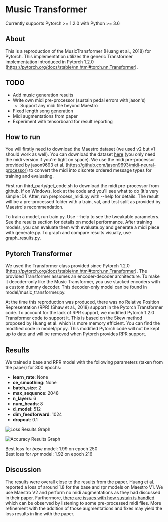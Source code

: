# Music Transformer
Currently supports Pytorch >= 1.2.0 with Python >= 3.6

## About
This is a reproduction of the MusicTransformer (Huang et al., 2018) for Pytorch. This implementation utilizes the generic Transformer implementation introduced in Pytorch 1.2.0 (https://pytorch.org/docs/stable/nn.html#torch.nn.Transformer).

## TODO
* Add music generation results
* Write own midi pre-processor (sustain pedal errors with jason's)
   * Support any midi file beyond Maestro
* Fixed length song generation
* Midi augmentations from paper
* Experiment with tensorboard for result reporting

## How to run
You will firstly need to download the Maestro dataset (we used v2 but v1 should work as well). You can download the dataset [here](https://magenta.tensorflow.org/datasets/maestro) (you only need the midi version if you're tight on space). We use the midi pre-processor provided by jason9693 et al. (https://github.com/jason9693/midi-neural-processor) to convert the midi into discrete ordered message types for training and evaluating.

First run third_party/get_code.sh to download the midi pre-processor from github. If on Windows, look at the code and you'll see what to do (it's very simple :D). After, run preprocess_midi.py with --help for details. The result will be a pre-processed folder with a train, val, and test split as provided by Maestro's recommendation.

To train a model, run train.py. Use --help to see the tweakable parameters. See the results section for details on model performance. After training models, you can evaluate them with evaluate.py and generate a midi piece with generate.py. To graph and compare results visually, use graph_results.py.

## Pytorch Transformer
We used the Transformer class provided since Pytorch 1.2.0 (https://pytorch.org/docs/stable/nn.html#torch.nn.Transformer). The provided Transformer assumes an encoder-decoder architecture. To make it decoder-only like the Music Transformer, you use stacked encoders with a custom dummy decoder. This decoder-only model can be found in model/music_transformer.py.

At the time this reproduction was produced, there was no Relative Position Representation (RPR) (Shaw et al., 2018) support in the Pytorch Transformer code. To account for the lack of RPR support, we modified Pytorch 1.2.0 Transformer code to support it. This is based on the Skew method proposed by Huang et al. which is more memory efficient. You can find the modified code in model/rpr.py. This modified Pytorch code will not be kept up to date and will be removed when Pytorch provides RPR support.

## Results
We trained a base and RPR model with the following parameters (taken from the paper) for 300 epochs:
* **learn_rate**: None
* **ce_smoothing**: None
* **batch_size**: 2
* **max_sequence**: 2048
* **n_layers**: 6
* **num_heads**: 8
* **d_model**: 512
* **dim_feedforward**: 1024
* **dropout**: 0.1

![Loss Results Graph](https://lh3.googleusercontent.com/u6AL9vIXG7gBeKuLlVJGFeex7-q2NYLbMqYVZGFI3qxWlpa6hAXdVlOsD52i4jKjrVcf4YZCGBaMIVIagcu_z-7Sg5YhDcgsqcs-p4aR48C287c1QraG0tRnHnmimLd8jizk9afW8g=w2400 "Loss Results")

![Accuracy Results Graph](https://lh3.googleusercontent.com/HGK_UVwa9sbzwJH_myZ3eguMIp1ggww5iMXzCThwf5g0tYRAkfOLK6uykKSuRexmzJDFaea_XpEKP4156gb9HD1nQ8ihJ4BIVehmihiJNQJuf-Uj7dtU7Dk_QWSyhmd6CrgHDjFX2A=w2400 "Accuracy Results")

Best loss for *base* model: 1.99 on epoch 250  
Best loss for *rpr* model: 1.92 on epoch 216

## Discussion
The results were overall close to the results from the paper. Huang et al. reported a loss of around 1.8 for the base and rpr models on Maestro V1. We use Maestro V2 and perform no midi augmentations as they had discussed in their paper. Furthermore, [there are issues with how sustain is handled](https://github.com/jason9693/midi-neural-processor/pull/2) which can be observed by listening to some pre-processed midi files. More refinement with the addition of those augmentations and fixes may yield the loss results in line with the paper.


